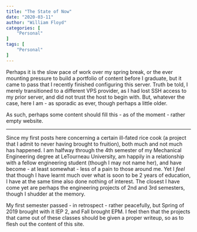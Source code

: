 ```yaml
---
title: "The State of Now"
date: "2020-03-11"
author: "William Floyd"
categories: [
    "Personal"
]
tags: [
    "Personal"
]
---
```


Perhaps it is the slow pace of work over my spring break, or the ever mounting pressure to build a portfolio of content before I graduate, but it came to pass that I recently finished configuring this server.
Truth be told, I merely transitioned to a different VPS provider, as I had lost SSH access to my prior server, and did not trust the host to begin with.
But, whatever the case, here I am - as sporadic as ever, though perhaps a little older.

As such, perhaps some content should fill this - as of the moment - rather empty website.

***

Since my first posts here concerning a certain ill-fated rice cook (a project that I admit to never having brought to fruition), both much and not much has happened.
I am halfway through the 4th semester of my Mechanical Engineering degree at LeTourneau University, am happily in a relationship with a fellow engineering student (though I may not name her), and have become - at least somewhat - less of a pain to those around me.
Yet I *feel* that though I have learnt much over what is soon to be 2 years of education, I have at the same time also done nothing of interest.
The closest I have come yet are perhaps the engineering projects of 2nd and 3rd semesters, though I shudder at the memory.

My first semester passed - in retrospect - rather peacefully, but Spring of 2019 brought with it IEP 2, and Fall brought EPM.
I feel then that the projects that came out of these classes should be given a proper writeup, so as to flesh out the content of this site.
